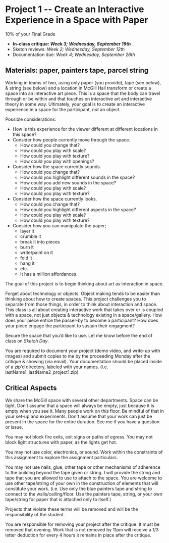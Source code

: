 # Project 1 -- Create an Interactive Experience in a Space with Paper

10% of your Final Grade


- **In-class critique: _Week 3; Wednesday, September 19th_**
- Sketch reviews: _Week 2; Wednesday, September 12th_
- Documentation due: _Week 4; Wednesday, September 26th_



## Materials: paper, painters tape, parcel string

Working in teams of two, using only paper (you provide), tape (see below), & string (see below) and a location in McGill Hall transform or create a space into an interactive art piece. This is a space that the body can travel through or be within and that touches on interactive art and interactive theory in some way. Ultimately, your goal is to create an interactive experience in a space for the participant, *not* an object.

Possible considerations:

- How is this experience for the viewer different at different locations in this space?
- Consider how people currently move through the space.
    - How could you change that?
    - How could you play with scale?
    - How could you play with texture?
    - How could you play with openings?
- Consider how the space currently sounds.
    - How could you change that?
    - How could you highlight different sounds in the space?
    - How could you add new sounds in the space?
    - How could you play with scale?
    - How could you play with texture?
- Consider how the space currently looks.
    - How could you change that?
    - How could you highlight different aspects in the space?
    - How could you play with scale?
    - How could you play with texture?
- Consider how you can manipulate the paper;
    - layer it
    - crumble it
    - break it into pieces
    - burn it
    - write/paint on it
    - fold it
    - hang it
    - etc.
    - It has a million affordances.

The goal of this project is to begin thinking about art as interaction in space.

Forget about technology or objects. Object making tends to be easier than thinking about how to create spaces. This project challenges you to separate from those things, in order to think about interaction and space. This class is all about creating interactive work that takes over or is coupled with a space, not just objects & technology existing in a space/gallery. How does your piece entice the passer-by to become a participant? How does your piece engage the participant to sustain their engagment?

Secure the space that you’d like to use. Let me know before the end of class on *Sketch Day*.

You are required to document your project (demo video, and write-up with images) and submit copies to me by the proceeding Monday after the critique & showing (via email). Your documentation should be placed inside of a zip'd directory, labeled with your names. (i.e. lastName1_lastName2_project1.zip)



## Critical Aspects

We share the McGill space with several other departments. Space can be tight. Don’t assume that a space will always be empty, just because it is empty when you see it. Many people work on this floor. Be mindful of that in your set-up and experiments. Don't assume that your work can just be present in the space for the entire duration. See me if you have a question or issue.

You may not block fire exits, exit signs or paths of egress. You may not block light structures with paper, as the lights get hot.

You may not use color, electronics, or sound. Work within the constraints of this assignment to explore the assignment particulars.

You may not use nails, glue, other tape or other mechanisms of adherence to the building beyond the tape given or string. I will provide the string and tape that you are allowed to use to attach to the space. You are welcome to use other tape/string of your own in the construction of elements that will constitute your work. (i.e. Use only the blue painters tape and string to connect to the walls/ceiling/floor. Use the painters tape, string, or your own tape/string for paper that is attached only to itself.)

Projects that violate these terms will be removed and will be the responsibility of the student.

You are responsible for removing your project after the critique. It must be removed that evening. Work that is not removed by 11pm will receive a 1/3 letter deduction for every 4 hours it remains in place after the critique.
